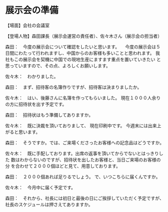 # 展示会の準備

【場面】会社の会議室

【登場人物】森田課長（展示会運営の責任者）、佐々木さん（展示会の担当者）

森田：　今度の展示会について確認をしたいと思います。
　今度の展示会は５日間にわたって行われますし、中国からのお客様も多いことと思われます。
我社もこの展示会を契機に中国での現地生産にますます重点を置いていきたい
と思っていますので、その点、よろしくお願いします。

佐々木：　わかりました。

森田：　まず、招待客の名簿作りですが、招待客は決まりましたか。

佐々木：　はい、後藤さんに名簿を作ってもらいました。
現在１０００人余りの方に招待状を出す予定です。

森田：　招待状はもう準備してありますか。

佐々木：　既に決裁を頂いておりまして、
現在印刷中です。
今週末には出来上がると思います。

森田：　そうですか。では、ご来場くださったお客様への記念品はどうですか。

佐々木：　既に手配しております。出席の返事を頂いてからでないとはっきりした
数はわからないのですが、招待状を出したお客様と、当日ご来場のお客様の分
を合わせて２０００個ほどと見て、用意しております。

森田：　２０００個あれば足りるでしょう。
で、いつこちらに届くんですか。

佐々木：　今月中に届く予定です。

森田：　それから、社長には初日と最後の日にご挨拶していただく予定ですが、
社長のスケジュールは押さえてありますか。
